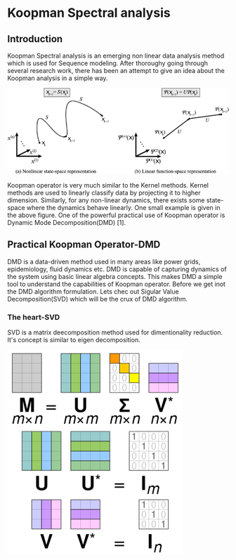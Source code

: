 # Koopman Spectral analysis
## Introduction
Koopman Spectral analysis is an emerging non linear data analysis method which is used for Sequence modeling. After thoroughy going through several research work, there has been an attempt to give an idea about the Koopman analysis in a simple way. 

<img src="./mimages.png">

Koopman operator is very much similar to the Kernel methods. Kernel methods are used to linearly classify data by projecting it to higher dimension. Similarly, for any non-linear dynamics, there exists some state-space where the dynamics behave linearly. One small example is given in the above figure. One of the powerful practical use of Koopman operator is Dynamic Mode Decomposition(DMD) [1].

## Practical Koopman Operator-DMD

DMD is a data-driven method used in many areas like power grids, epidemiology, fluid dynamics etc. DMD is capable of capturing dynamics of the system using basic linear algebra concepts. This makes DMD a simple tool to understand the capabilities of Koopman operator. Before we get inot the DMD algorithm formulation. Lets chec out Sigular Value Decomposition(SVD) which will be the crux of DMD algorithm.

### The heart-SVD
SVD is a matrix deecomposition method used for dimentionality reduction. It's concept is similar to eigen decomposition.  


<img src="svd.png" width="400">
